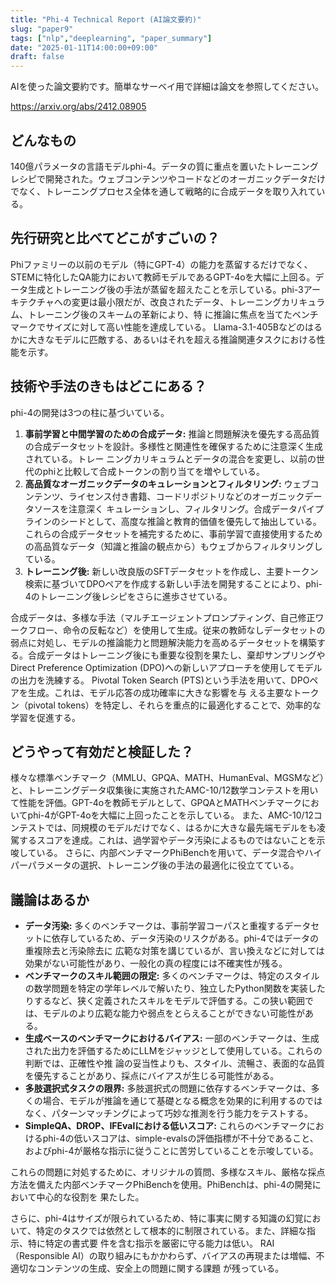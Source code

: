 ```yaml
---
title: "Phi-4 Technical Report (AI論文要約)"
slug: "paper9"
tags: ["nlp","deeplearning", "paper_summary"]
date: "2025-01-11T14:00:00+09:00"
draft: false
---
```


AIを使った論文要約です。簡単なサーベイ用で詳細は論文を参照してください。

https://arxiv.org/abs/2412.08905


## どんなもの

140億パラメータの言語モデルphi-4。データの質に重点を置いたトレーニングレシピで開発された。ウェブコンテンツやコードなどのオーガニックデータだけでなく、トレーニングプロセス全体を通して戦略的に合成データを取り入れている。


## 先行研究と比べてどこがすごいの？

Phiファミリーの以前のモデル（特にGPT-4）の能力を蒸留するだけでなく、STEMに特化したQA能力において教師モデルであるGPT-4oを大幅に上回る。データ生成とトレーニング後の手法が蒸留を超えたことを示している。phi-3アーキテクチャへの変更は最小限だが、改良されたデータ、トレーニングカリキュラム、トレーニング後のスキームの革新により、特 に推論に焦点を当てたベンチマークでサイズに対して高い性能を達成している。  Llama-3.1-405Bなどのはるかに大きなモデルに匹敵する、あるいはそれを超える推論関連タスクにおける性能を示す。


## 技術や手法のきもはどこにある？

phi-4の開発は3つの柱に基づいている。

1. **事前学習と中間学習のための合成データ:** 推論と問題解決を優先する高品質の合成データセットを設計。多様性と関連性を確保するために注意深く生成されている。トレー ニングカリキュラムとデータの混合を変更し、以前の世代のphiと比較して合成トークンの割り当てを増やしている。
2. **高品質なオーガニックデータのキュレーションとフィルタリング:** ウェブコンテンツ、ライセンス付き書籍、コードリポジトリなどのオーガニックデータソースを注意深く キュレーションし、フィルタリング。合成データパイプラインのシードとして、高度な推論と教育的価値を優先して抽出している。これらの合成データセットを補完するために、事前学習で直接使用するための高品質なデータ（知識と推論の観点から）もウェブからフィルタリングしている。
3. **トレーニング後:** 新しい改良版のSFTデータセットを作成し、主要トークン検索に基づいてDPOペアを作成する新しい手法を開発することにより、phi-4のトレーニング後レシピをさらに進歩させている。


合成データは、多様な手法（マルチエージェントプロンプティング、自己修正ワークフロー、命令の反転など）を使用して生成。従来の教師なしデータセットの弱点に対処し、モデルの推論能力と問題解決能力を高めるデータセットを構築する。合成データはトレーニング後にも重要な役割を果たし、棄却サンプリングやDirect Preference Optimization (DPO)への新しいアプローチを使用してモデルの出力を洗練する。  Pivotal Token Search (PTS)という手法を用いて、DPOペアを生成。これは、モデル応答の成功確率に大きな影響を与 える主要なトークン（pivotal tokens）を特定し、それらを重点的に最適化することで、効率的な学習を促進する。


## どうやって有効だと検証した？

様々な標準ベンチマーク（MMLU、GPQA、MATH、HumanEval、MGSMなど）と、トレーニングデータ収集後に実施されたAMC-10/12数学コンテストを用いて性能を評価。GPT-4oを教師モデルとして、GPQAとMATHベンチマークにおいてphi-4がGPT-4oを大幅に上回ったことを示している。  また、AMC-10/12コンテストでは、同規模のモデルだけでなく、はるかに大きな最先端モデルをも凌駕するスコアを達成。これは、過学習やデータ汚染によるものではないことを示唆している。  さらに、内部ベンチマークPhiBenchを用いて、データ混合やハイパーパラメータの選択、トレーニング後の手法の最適化に役立てている。


## 議論はあるか

* **データ汚染:** 多くのベンチマークは、事前学習コーパスと重複するデータセットに依存しているため、データ汚染のリスクがある。phi-4ではデータの重複除去と汚染除去に 広範な対策を講じているが、言い換えなどに対しては効果がない可能性があり、一般化の真の程度には不確実性が残る。
* **ベンチマークのスキル範囲の限定:** 多くのベンチマークは、特定のスタイルの数学問題を特定の学年レベルで解いたり、独立したPython関数を実装したりするなど、狭く定義されたスキルをモデルで評価する。この狭い範囲では、モデルのより広範な能力や弱点をとらえることができない可能性がある。
* **生成ベースのベンチマークにおけるバイアス:** 一部のベンチマークは、生成された出力を評価するためにLLMをジャッジとして使用している。これらの判断では、正確性や推 論の妥当性よりも、スタイル、流暢さ、表面的な品質を優先することがあり、採点にバイアスが生じる可能性がある。
* **多肢選択式タスクの限界:** 多肢選択式の問題に依存するベンチマークは、多くの場合、モデルが推論を通じて基礎となる概念を効果的に利用するのではなく、パターンマッチングによって巧妙な推測を行う能力をテストする。
* **SimpleQA、DROP、IFEvalにおける低いスコア:** これらのベンチマークにおけるphi-4の低いスコアは、simple-evalsの評価指標が不十分であること、およびphi-4が厳格な指示に従うことに苦労していることを示唆している。


これらの問題に対処するために、オリジナルの質問、多様なスキル、厳格な採点方法を備えた内部ベンチマークPhiBenchを使用。PhiBenchは、phi-4の開発において中心的な役割を 果たした。


さらに、phi-4はサイズが限られているため、特に事実に関する知識の幻覚において、特定のタスクでは依然として根本的に制限されている。また、詳細な指示、特に特定の書式要 件を含む指示を厳密に守る能力は低い。  RAI（Responsible AI）の取り組みにもかかわらず、バイアスの再現または増幅、不適切なコンテンツの生成、安全上の問題に関する課題 が残っている。